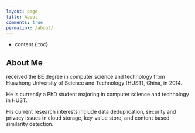```yaml
---
layout: page
title: About
comments: true
permalink: /about/
---
```


* content
{:toc}

## About Me

received the BE degree in computer science and technology from Huazhong University of Science and Technology (HUST), China, in 2014. 

He is currently a PhD student majoring in computer science and technology in HUST. 

His current research interests include data deduplication, security and privacy issues in cloud storage, key-value store, and content based similarity detection.



